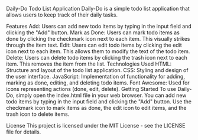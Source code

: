 Daily-Do Todo List Application
Daily-Do is a simple todo list application that allows users to keep track of their daily tasks.

Features
Add: Users can add new todo items by typing in the input field and clicking the "Add" button.
Mark as Done: Users can mark todo items as done by clicking the checkmark icon next to each item. This visually strikes through the item text.
Edit: Users can edit todo items by clicking the edit icon next to each item. This allows them to modify the text of the todo item.
Delete: Users can delete todo items by clicking the trash icon next to each item. This removes the item from the list.
Technologies Used
HTML: Structure and layout of the todo list application.
CSS: Styling and design of the user interface.
JavaScript: Implementation of functionality for adding, marking as done, editing, and deleting todo items.
Font Awesome: Used for icons representing actions (done, edit, delete).
Getting Started
To use Daily-Do, simply open the index.html file in your web browser. You can add new todo items by typing in the input field and clicking the "Add" button. Use the checkmark icon to mark items as done, the edit icon to edit items, and the trash icon to delete items.

License
This project is licensed under the MIT License - see the LICENSE file for details.

